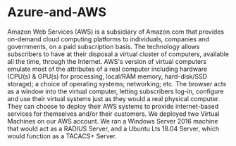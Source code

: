 # Azure-and-AWS
 Amazon Web Services (AWS) is a subsidiary of Amazon.com that provides on-demand cloud computing platforms to individuals, companies and governments, on a paid subscription basis. The technology allows subscribers to have at their disposal a virtual cluster of computers, available all the time, through the Internet. AWS's version of virtual computers emulate most of the attributes of a real computer including hardware (CPU(s) & GPU(s) for processing, local/RAM memory, hard-disk/SSD storage); a choice of operating systems; networking; etc. The browser acts as a window into the virtual computer, letting subscribers log-in, configure and use their virtual systems just as they would a real physical computer. They can choose to deploy their AWS systems to provide internet-based services for themselves and/or their customers. We deployed two Virtual Machines on our AWS account. We ran a Windows Server 2016 machine that would act as a RADIUS Server, and a Ubuntu Lts 18.04 Server, which would function as a TACACS+ Server.
